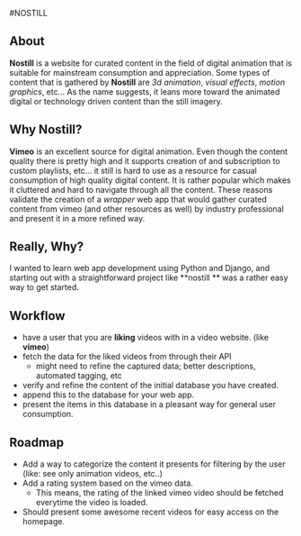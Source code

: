 #NOSTILL

## About

**Nostill** is a website for curated content in the field of digital animation that is suitable for mainstream consumption and appreciation. Some types of content that is gathered by **Nostill** are *3d animation*, *visual effects*, *motion graphics*, etc... As the name suggests, it leans more toward the animated digital or technology driven content than the still imagery.

## Why Nostill?

**Vimeo** is an excellent source for digital animation. Even though the content quality there is pretty high and it supports creation of and subscription to custom playlists, etc... it still is hard to use as a resource for casual consumption of high quality digital content. It is rather popular which makes it cluttered and hard to navigate through all the content. These reasons validate the creation of a *wrapper* web app that would gather curated content from vimeo (and other resources as well) by industry professional and present it in a more refined way.

## Really, Why?

I wanted to learn web app development using Python and Django, and starting out with a straightforward project like **nostill ** was a rather easy way to get started.

## Workflow

- have a user that you are **liking** videos with in a video website. (like **vimeo**)
- fetch the data for the liked videos from through their API
  - might need to refine the captured data; better descriptions, automated tagging, etc
- verify and refine the content of the initial database you have created.
- append this to the database for your web app.
- present the items in this database in a pleasant way for general user consumption.

## Roadmap

- Add a way to categorize the content it presents for filtering by the user (like: see only animation videos, etc..)
- Add a rating system based on the vimeo data.
  - This means, the rating of the linked vimeo video should be fetched everytime the video is loaded.
- Should present some awesome recent videos for easy access on the homepage.